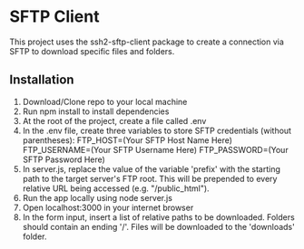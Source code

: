 # SFTP Client

This project uses the ssh2-sftp-client package to create a connection via SFTP to download specific files and folders. 

## Installation

1. Download/Clone repo to your local machine
2. Run npm install to install dependencies
3. At the root of the project, create a file called .env
4. In the .env file, create three variables to store SFTP credentials (without parentheses):
FTP_HOST=(Your SFTP Host Name Here)
FTP_USERNAME=(Your SFTP Username Here)
FTP_PASSWORD=(Your SFTP Password Here)
5. In server.js, replace the value of the variable 'prefix' with the starting path to the target server's FTP root. This will be prepended to every relative URL being accessed (e.g. "/public_html").
6. Run the app locally using node server.js
7. Open localhost:3000 in your internet browser
8. In the form input, insert a list of relative paths to be downloaded. Folders should contain an ending '/'. Files will be downloaded to the 'downloads' folder.
